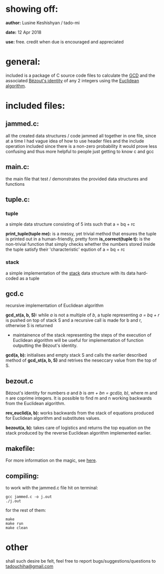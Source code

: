# showing off:

**author:** Lusine Keshishyan / tado-mi

**date:**   12 Apr 2018

**use:**    free. credit when due is encouraged and appreciated

# general:

included is a package of C source code files to calculate the [GCD](https://en.wikipedia.org/wiki/Greatest_common_divisor) and the associated [Bézout's identity](https://en.wikipedia.org/wiki/B%C3%A9zout%27s_identity) of any 2 integers using the [Euclidean algorithm](https://en.wikipedia.org/wiki/Euclidean_algorithm).

# included files:

## jammed.c:

all the created data structures / code jammed all together in one file, since at a time I had vague idea of how to use header files and the include operation
included since there is a non-zero probability it would prove less confusing and thus more helpful to people just getting to know c and gcc

## main.c:

the main file that test / demonstrates the provided data structures and functions

## tuple.c:

### tuple

a simple data structure consisting of 5 ints such that a = bq + rc

**print_tuple(tuple me):** is a messy, yet trivial method that ensures the tuple is printed out in a human-friendly, pretty form
**is_correct(tuple t):** is the non-trivial function that simply checks whether the numbers stored inside the tuple satisfy their 'characteristic' eqution of a = bq + rc

### stack
a simple implementation of the [stack](https://en.wikipedia.org/wiki/Stack_%28abstract_data_type%29) data structure with its data hard-coded as a tuple

## gcd.c
recursive implementation of Euclidean algorithm

**gcd_st(a, b, S):** while *a* is not a multiple of *b*, a tuple representing *a = bq + r* is pushed on top of stack S and a recursive call is made for b and r, otherwise S is returned
- maintainence of the stack representing the steps of the execution of Euclidean algorithm will be useful for implementation of function outputting the Bézout's identity.

**gcd(a, b):** initialises and empty stack S and calls the earlier described method of **gcd_st(a, b, S)** and retrives the neseccary value from the top of S.

## bezout.c
Bézout's identity for numbers *a* and *b* is *am + bn = gcd(a, b)*, where m and n are coprime integers. It is possible to find m and n working backwards from the Euclidean algorithm.

**rev_euclid(a, b):** works backwards from the stack of equations produced for Euclidean algorithm and substitutes values.

**bezout(a, b):** takes care of logistics and returns the top equation on the stack produced by the reverse Euclidean algorithm implemented earlier.

## makefile:

For more information on the magic, see [here](https://www.cs.swarthmore.edu/~newhall/unixhelp/howto_makefiles.html).

## compiling:

to work with the jammed.c file hit on terminal:
    
	gcc jammed.c -o j.out
	./j.out
	
for the rest of them:

	make
	make run
	make clean

# other

shall such desire be felt, feel free to report bugs/suggestions/questions to tadouchiha@gmail.com
